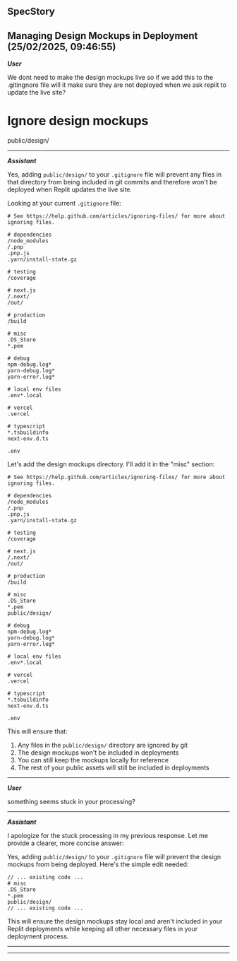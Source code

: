 ## SpecStory

## Managing Design Mockups in Deployment (25/02/2025, 09:46:55)

_**User**_

We dont need to make the design mockups live so if we add this to the .gitingnore file will it make sure they are not deployed when we ask replit to update the live site?

# Ignore design mockups
public/design/

---

_**Assistant**_

Yes, adding `public/design/` to your `.gitignore` file will prevent any files in that directory from being included in git commits and therefore won't be deployed when Replit updates the live site.

Looking at your current `.gitignore` file:


```1:39:/.gitignore
# See https://help.github.com/articles/ignoring-files/ for more about ignoring files.

# dependencies
/node_modules
/.pnp
.pnp.js
.yarn/install-state.gz

# testing
/coverage

# next.js
/.next/
/out/

# production
/build

# misc
.DS_Store
*.pem

# debug
npm-debug.log*
yarn-debug.log*
yarn-error.log*

# local env files
.env*.local

# vercel
.vercel

# typescript
*.tsbuildinfo
next-env.d.ts

.env

```


Let's add the design mockups directory. I'll add it in the "misc" section:

```gitignore:/.gitignore
# See https://help.github.com/articles/ignoring-files/ for more about ignoring files.

# dependencies
/node_modules
/.pnp
.pnp.js
.yarn/install-state.gz

# testing
/coverage

# next.js
/.next/
/out/

# production
/build

# misc
.DS_Store
*.pem
public/design/

# debug
npm-debug.log*
yarn-debug.log*
yarn-error.log*

# local env files
.env*.local

# vercel
.vercel

# typescript
*.tsbuildinfo
next-env.d.ts

.env
```

This will ensure that:
1. Any files in the `public/design/` directory are ignored by git
2. The design mockups won't be included in deployments
3. You can still keep the mockups locally for reference
4. The rest of your public assets will still be included in deployments

---

_**User**_

something seems stuck in your processing?

---

_**Assistant**_

I apologize for the stuck processing in my previous response. Let me provide a clearer, more concise answer:

Yes, adding `public/design/` to your `.gitignore` file will prevent the design mockups from being deployed. Here's the simple edit needed:

```gitignore:/.gitignore
// ... existing code ...
# misc
.DS_Store
*.pem
public/design/
// ... existing code ...
```

This will ensure the design mockups stay local and aren't included in your Replit deployments while keeping all other necessary files in your deployment process.

---



---

